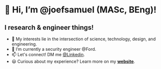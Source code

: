 # 👋 Hi, I’m @joefsamuel (MASc, BEng)!
## I **research & engineer** things!
- 👀 My interests lie in the intersection of science, technology, design, and engineering.
- 🌱 I’m currently a security engineer @Ford.
- 📫 Let's connect! DM me [@Linkedin](https://www.linkedin.com/in/joefs/).
- :smiley: Curious about my experience? Learn more on my [**website**](https://JoeFS.com).

<!---
joefsamuel/joefsamuel is a ✨ special ✨ repository because its `README.md` (this file) appears on your GitHub profile.
You can click the Preview link to take a look at your changes.
--->
